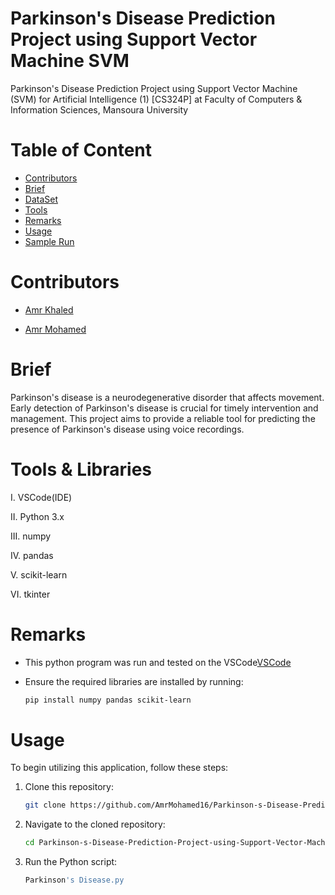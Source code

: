 # Parkinson's Disease Prediction Project using Support Vector Machine SVM
Parkinson's Disease Prediction Project using Support Vector Machine (SVM) for Artificial Intelligence (1) [CS324P] at Faculty of Computers &amp; Information Sciences, Mansoura University

# Table of Content

* [Contributors](#Contributors)
* [Brief](#Brief)
* [DataSet](#DataSet)
* [Tools](#Tools)
* [Remarks](#Remarks)
* [Usage](#Usage)
* [Sample Run](#SampleRun)


# Contributors

* [Amr Khaled](https://github.com/GOAT-AK)

* [Amr Mohamed](https://github.com/AmrMohamed16)




# Brief

Parkinson's disease is a neurodegenerative disorder that affects movement. Early detection of Parkinson's disease is crucial for timely intervention and management. This project aims to provide a reliable tool for predicting the presence of Parkinson's disease using voice recordings.



# Tools & Libraries

I.	VSCode(IDE)

II.	Python 3.x

III. numpy

IV. pandas 

V.  scikit-learn

VI.	 tkinter




# Remarks

* This python program was run and tested on the VSCode[VSCode](https://code.visualstudio.com/download)

* Ensure the required libraries are installed by running:
  
  ```bash
  pip install numpy pandas scikit-learn
# Usage

To begin utilizing this application, follow these steps:

1. Clone this repository:
   
   ```bash
   git clone https://github.com/AmrMohamed16/Parkinson-s-Disease-Prediction-Project-using-Support-Vector-Machine-SVM.git

2. Navigate to the cloned repository:

   ```bash
   cd Parkinson-s-Disease-Prediction-Project-using-Support-Vector-Machine-SVM

3. Run the Python script:

   ```bash
   Parkinson's Disease.py

   

